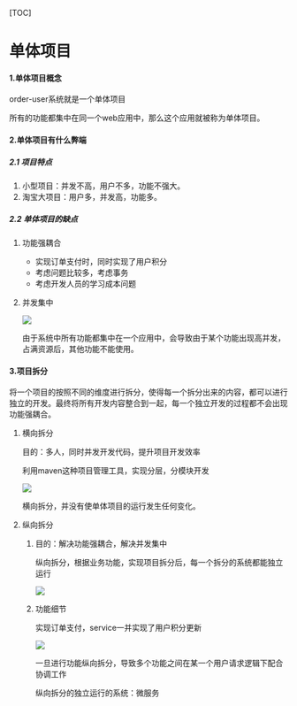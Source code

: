 [TOC]

# 单体项目

#### 1.单体项目概念

order-user系统就是一个单体项目

所有的功能都集中在同一个web应用中，那么这个应用就被称为单体项目。

#### 2.单体项目有什么弊端

##### 2.1 项目特点

1. 小型项目：并发不高，用户不多，功能不强大。
2. 淘宝大项目：用户多，并发高，功能多。

##### 2.2 单体项目的缺点

1. 功能强耦合

   - 实现订单支付时，同时实现了用户积分
   - 考虑问题比较多，考虑事务
   - 考虑开发人员的学习成本问题

2. 并发集中

   ![](https://note.youdao.com/yws/api/personal/file/E5009685E8174EAC94417E57534F5108?method=download&shareKey=f80d75ba72c0e636c0b4e954ef56fa42)

   由于系统中所有功能都集中在一个应用中，会导致由于某个功能出现高并发，占满资源后，其他功能不能使用。

#### 3.项目拆分

将一个项目的按照不同的维度进行拆分，使得每一个拆分出来的内容，都可以进行独立的开发。最终将所有开发内容整合到一起，每一个独立开发的过程都不会出现功能强耦合。

1. 横向拆分

   目的：多人，同时并发开发代码，提升项目开发效率

   利用maven这种项目管理工具，实现分层，分模块开发

   ![](https://note.youdao.com/yws/api/personal/file/B6B50DBBDDE548EB8607BE6DFB6104ED?method=download&shareKey=3ce7e794dc637723e40d1109e9b89e9a)

   横向拆分，并没有使单体项目的运行发生任何变化。

2. 纵向拆分

   1. 目的：解决功能强耦合，解决并发集中

      纵向拆分，根据业务功能，实现项目拆分后，每一个拆分的系统都能独立运行

      ![](https://note.youdao.com/yws/api/personal/file/A615425DAC0843658449C7D7887A7725?method=download&shareKey=60e8262cd72e5877a9a958078decd0eb)

   2. 功能细节

      实现订单支付，service一并实现了用户积分更新

      ![](https://note.youdao.com/yws/api/personal/file/33633904529841E8B94DF4631EC96345?method=download&shareKey=1def8b2eeef10d663c15dd5131de8c9e)

      一旦进行功能纵向拆分，导致多个功能之间在某一个用户请求逻辑下配合协调工作

      纵向拆分的独立运行的系统：微服务

